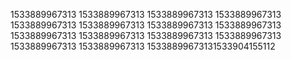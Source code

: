1533889967313
1533889967313
1533889967313
1533889967313
1533889967313
1533889967313
1533889967313
1533889967313
1533889967313
1533889967313
1533889967313
1533889967313
1533889967313
1533889967313
15338899673131533904155112